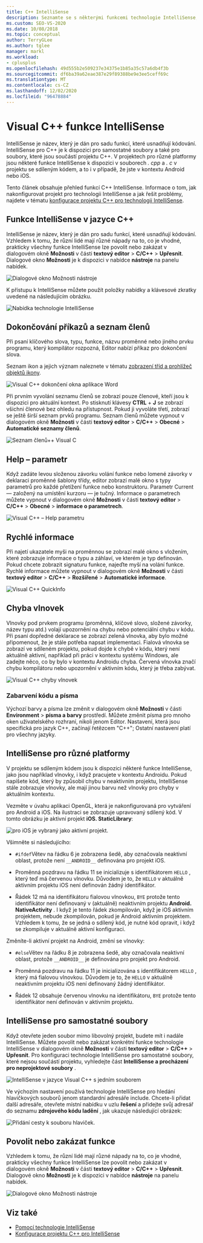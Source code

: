 ```yaml
---
title: C++ IntelliSense
description: Seznamte se s některými funkcemi technologie IntelliSense, které lze použít při kódování projektu jazyka C++.
ms.custom: SEO-VS-2020
ms.date: 10/08/2018
ms.topic: conceptual
author: TerryGLee
ms.author: tglee
manager: markl
ms.workload:
- cplusplus
ms.openlocfilehash: 49d555b2e509237e34375e1b85a35c57a6db4f3b
ms.sourcegitcommit: df6ba39a62eae387e29f89388be9e3ee5ceff69c
ms.translationtype: MT
ms.contentlocale: cs-CZ
ms.lasthandoff: 12/02/2020
ms.locfileid: "96478884"
---
```

# <a name="visual-c-intellisense-features"></a>Visual C++ funkce IntelliSense

IntelliSense je název, který je dán pro sadu funkcí, které usnadňují kódování. IntelliSense pro C++ je k dispozici pro samostatné soubory a také pro soubory, které jsou součástí projektu C++. V projektech pro různé platformy jsou některé funkce IntelliSense k dispozici v souborech *. cpp* a *. c* v projektu se sdíleným kódem, a to i v případě, že jste v kontextu Android nebo iOS.

Tento článek obsahuje přehled funkcí C++ IntelliSense. Informace o tom, jak nakonfigurovat projekt pro technologii IntelliSense a jak řešit problémy, najdete v tématu [konfigurace projektu C++ pro technologii IntelliSense](visual-cpp-intellisense-configuration.md).

## <a name="intellisense-features-in-c"></a>Funkce IntelliSense v jazyce C++

IntelliSense je název, který je dán pro sadu funkcí, které usnadňují kódování. Vzhledem k tomu, že různí lidé mají různé nápady na to, co je vhodné, prakticky všechny funkce IntelliSense lze povolit nebo zakázat v dialogovém okně **Možnosti** v části **textový editor**  >  **C/C++**  >  **Upřesnit**. Dialogové okno **Možnosti** je k dispozici v nabídce **nástroje** na panelu nabídek.

![Dialogové okno Možnosti nástroje](../ide/media/sintellisensecpptoolsoptions.PNG)

K přístupu k IntelliSense můžete použít položky nabídky a klávesové zkratky uvedené na následujícím obrázku.

![Nabídka technologie IntelliSense](../ide/media/vs2015_cpp_intellisense_menu.png)

## <a name="statement-completion-and-member-list"></a>Dokončování příkazů a seznam členů

Při psaní klíčového slova, typu, funkce, názvu proměnné nebo jiného prvku programu, který kompilátor rozpozná, Editor nabízí příkaz pro dokončení slova.

Seznam ikon a jejich význam naleznete v tématu [zobrazení tříd a prohlížeč objektů ikony](../ide/class-view-and-object-browser-icons.md).

![Visual C&#43;&#43; dokončení okna aplikace Word](../ide/media/vs2015_cpp_complete_word.png)

Při prvním vyvolání seznamu členů se zobrazí pouze členové, kteří jsou k dispozici pro aktuální kontext. Po stisknutí klávesy **CTRL** + **J** se zobrazí všichni členové bez ohledu na přístupnost. Pokud ji vyvoláte třetí, zobrazí se ještě širší seznam prvků programu. Seznam členů můžete vypnout v dialogovém okně **Možnosti** v části **textový editor**  >  **C/C++**  >  **Obecné**  >  **Automatické seznamy členů**.

![Seznam členů&#43;&#43; Visual C](../ide/media/vs2015_cpp_list_members.png)

## <a name="parameter-help"></a>Help – parametr

Když zadáte levou složenou závorku volání funkce nebo lomené závorky v deklaraci proměnné šablony třídy, editor zobrazí malé okno s typy parametrů pro každé přetížení funkce nebo konstruktoru. Parametr Current &mdash; založený na umístění kurzoru &mdash; je tučný. Informace o parametrech můžete vypnout v dialogovém okně **Možnosti** v části **textový editor**  >  **C/C++**  >  **Obecné**  >  **informace o parametrech**.

![Visual C&#43;&#43; – Help parametru](../ide/media/vs_2015_cpp_param_help.png)

## <a name="quick-info"></a>Rychlé informace

Při najetí ukazatele myši na proměnnou se zobrazí malé okno s vložením, které zobrazuje informace o typu a záhlaví, ve kterém je typ definován. Pokud chcete zobrazit signaturu funkce, najeďte myší na volání funkce. Rychlé informace můžete vypnout v dialogovém okně **Možnosti** v části **textový editor**  >  **C/C++**  >  **Rozšířené**  >  **Automatické informace**.

![Visual C&#43;&#43; QuickInfo](../ide/media/vs2015_cpp_quickinfo.png)

## <a name="error-squiggles"></a>Chyba vlnovek

Vlnovky pod prvkem programu (proměnná, klíčové slovo, složené závorky, název typu atd.) volají upozornění na chybu nebo potenciální chybu v kódu. Při psaní dopředné deklarace se zobrazí zelená vlnovka, aby bylo možné připomenout, že je stále potřeba napsat implementaci. Fialová vlnovka se zobrazí ve sdíleném projektu, pokud dojde k chybě v kódu, který není aktuálně aktivní, například při práci v kontextu systému Windows, ale zadejte něco, co by bylo v kontextu Androidu chyba. Červená vlnovka značí chybu kompilátoru nebo upozornění v aktivním kódu, který je třeba zabývat.

![Visual C&#43;&#43; chyby vlnovek](../ide/media/vs2015_cpp_error_quiggles.png)

### <a name="code-colorization-and-fonts"></a>Zabarvení kódu a písma

Výchozí barvy a písma lze změnit v dialogovém okně **Možnosti** v části **Environment**  >  **písma a barvy** prostředí. Můžete změnit písma pro mnoho oken uživatelského rozhraní, nikoli jenom Editor. Nastavení, která jsou specifická pro jazyk C++, začínají řetězcem "C++"; Ostatní nastavení platí pro všechny jazyky.

## <a name="cross-platform-intellisense"></a>IntelliSense pro různé platformy

V projektu se sdíleným kódem jsou k dispozici některé funkce IntelliSense, jako jsou například vlnovky, i když pracujete v kontextu Androidu. Pokud napíšete kód, který by způsobil chybu v neaktivním projektu, IntelliSense stále zobrazuje vlnovky, ale mají jinou barvu než vlnovky pro chyby v aktuálním kontextu.

Vezměte v úvahu aplikaci OpenGL, která je nakonfigurovaná pro vytváření pro Android a iOS. Na ilustraci se zobrazuje upravovaný sdílený kód. V tomto obrázku je aktivní projekt **iOS. StaticLibrary**:

![pro iOS je vybraný jako aktivní projekt.](../ide/media/intellisensecppcrossplatform2.png)

Všimněte si následujícího:

- `#ifdef`Větev na řádku 6 je zobrazena šedě, aby označovala neaktivní oblast, protože není `__ANDROID__` definována pro projekt iOS.

- Proměnná pozdravu na řádku 11 se inicializuje s identifikátorem `HELLO` , který teď má červenou vlnovku. Důvodem je to, že `HELLO` v aktuálně aktivním projektu iOS není definován žádný identifikátor.

- Řádek 12 má na identifikátoru fialovou vlnovkou, `BYE` protože tento identifikátor není definovaný v (aktuálně) neaktivním projektu **Android. NativeActivity** . I když je tento řádek zkompilován, když je iOS aktivním projektem, nebude zkompilován, pokud je Android aktivním projektem. Vzhledem k tomu, že se jedná o sdílený kód, je nutné kód opravit, i když se zkompiluje v aktuálně aktivní konfiguraci.

Změníte-li aktivní projekt na Android, změní se vlnovky:

- `#else`Větev na řádku 8 je zobrazena šedě, aby označovala neaktivní oblast, protože `__ANDROID__` je definována pro projekt pro Android.

- Proměnná pozdravu na řádku 11 je inicializována s identifikátorem `HELLO` , který má fialovou vlnovkou. Důvodem je to, že `HELLO` v aktuálně neaktivním projektu iOS není definovaný žádný identifikátor.

- Řádek 12 obsahuje červenou vlnovku na identifikátoru, `BYE` protože tento identifikátor není definován v aktivním projektu.

## <a name="intellisense-for-stand-alone-files"></a>IntelliSense pro samostatné soubory

Když otevřete jeden soubor mimo libovolný projekt, budete mít i nadále IntelliSense. Můžete povolit nebo zakázat konkrétní funkce technologie IntelliSense v dialogovém okně **Možnosti** v části **textový editor**  >  **C/C++**  >  **Upřesnit**. Pro konfiguraci technologie IntelliSense pro samostatné soubory, které nejsou součástí projektu, vyhledejte část **IntelliSense a procházení pro neprojektové soubory** .

![IntelliSense v jazyce Visual C&#43;&#43; s jedním souborem](../ide/media/vs2015_cpp_single_file_intellisense.png)

Ve výchozím nastavení používá technologie IntelliSense pro hledání hlavičkových souborů jenom standardní adresáře include. Chcete-li přidat další adresáře, otevřete místní nabídku v uzlu **řešení** a přidejte svůj adresář do seznamu **zdrojového kódu ladění** , jak ukazuje následující obrázek:

![Přidání cesty k souboru hlaviček.](../ide/media/intellisensedebugyourcode.jpg)

## <a name="enable-or-disable-features"></a>Povolit nebo zakázat funkce

Vzhledem k tomu, že různí lidé mají různé nápady na to, co je vhodné, prakticky všechny funkce IntelliSense lze povolit nebo zakázat v dialogovém okně **Možnosti** v části **textový editor**  >  **C/C++**  >  **Upřesnit**. Dialogové okno **Možnosti** je k dispozici v nabídce **nástroje** na panelu nabídek.

![Dialogové okno Možnosti nástroje](../ide/media/sintellisensecpptoolsoptions.PNG)

## <a name="see-also"></a>Viz také

- [Pomocí technologie IntelliSense](../ide/using-intellisense.md)
- [Konfigurace projektu C++ pro IntelliSense](visual-cpp-intellisense-configuration.md)
